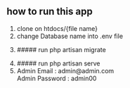## how to run this app

<ol>
    <li>clone on htdocs/{file name}</li>
    <li>change Database name into .env file</li>
    <li> <p>
        ##### run
        php artisan migrate </p>
    </li>
    <li>
        ##### run
            php artisan serve
    </li>
    <li>    Admin Email : admin@admin.com
            <br>
            Admin Password : admin00
    </li>
</ol>
